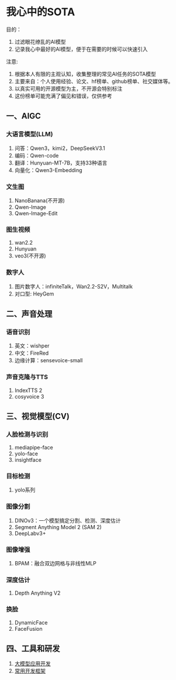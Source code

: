 # 我心中的SOTA

目的：
1. 过滤眼花缭乱的AI模型
2. 记录我心中最好的AI模型，便于在需要的时候可以快速引入

注意:
1. 根据本人有限的主观认知，收集整理的常见AI任务的SOTA模型
2. 主要来自：个人使用经验、论文、hf榜单、github榜单、社交媒体等。
3. 以真实可用的开源模型为主，不开源会特别标注
4. 这份榜单可能充满了偏见和错误，仅供参考

## 一、AIGC
### 大语言模型(LLM)
1. 问答：Qwen3，kimi2，DeepSeekV3.1
2. 编码：Qwen-code
3. 翻译：Hunyuan-MT-7B，支持33种语言
4. 向量化：Qwen3-Embedding

### 文生图
1. NanoBanana(不开源)
2. Qwen-Image
3. Qwen-Image-Edit

### 图生视频
1. wan2.2
2. Hunyuan
3. veo3(不开源)

### 数字人
1. 图片数字人：infiniteTalk，Wan2.2-S2V，Multitalk
2. 对口型: HeyGem

## 二、声音处理
### 语音识别
1. 英文：wishper
2. 中文：FireRed
3. 边缘计算：sensevoice-small

### 声音克隆与TTS
1. IndexTTS 2
2. cosyvoice 3

## 三、视觉模型(CV)
### 人脸检测与识别
1. mediapipe-face
2. yolo-face
3. insightface

### 目标检测
1. yolo系列

### 图像分割
1. DINOv3：一个模型搞定分割、检测、深度估计
2. Segment Anything Model 2 (SAM 2)
3. DeepLabv3+

### 图像增强
1. BPAM：融合双边网格与非线性MLP

### 深度估计
1. Depth Anything V2

### 换脸
1. DynamicFace
2. FaceFusion

## 四、工具和研发
1. [大模型应用开发](tools.md)
2. [常用开发框架](llm_app_dev.md)


